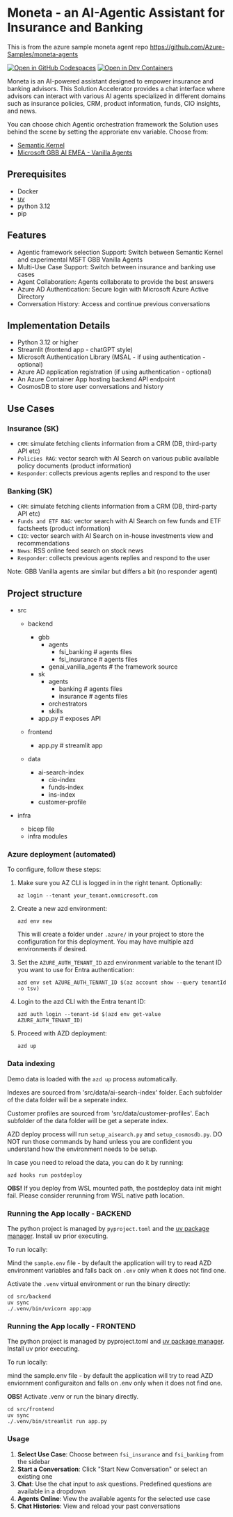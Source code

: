 # Moneta - an AI-Agentic Assistant for Insurance and Banking

This is from the azure sample moneta agent repo
https://github.com/Azure-Samples/moneta-agents

[![Open in GitHub Codespaces](https://github.com/codespaces/badge.svg)](https://codespaces.new/albertaga27/aoai-fsi-empowering-advisory-agentic) [![Open in Dev Containers](https://img.shields.io/static/v1?style=for-the-badge&label=Dev%20Containers&message=Open&color=blue&logo=visualstudiocode)](https://vscode.dev/redirect?url=vscode://ms-vscode-remote.remote-containers/cloneInVolume?url=https://github.com/albertaga27/aoai-fsi-empowering-advisory-agentic)

Moneta is an AI-powered assistant designed to empower insurance and banking advisors. This Solution Accelerator provides a chat interface where advisors can interact with various AI agents specialized in different domains such as insurance policies, CRM, product information, funds, CIO insights, and news.

You can choose chich Agentic orchestration framework the Solution uses behind the scene by setting the approriate env variable. Choose from: 
* [Semantic Kernel](https://learn.microsoft.com/en-us/semantic-kernel/overview/) 
* [Microsoft GBB AI EMEA - Vanilla Agents](https://github.com/Azure-Samples/vanilla-aiagents) 

## Prerequisites

* Docker
* [uv](https://docs.astral.sh/uv/getting-started/installation/)
* python 3.12
* pip

## Features

- Agentic framework selection Support: Switch between Semantic Kernel and experimental MSFT GBB Vanilla Agents
- Multi-Use Case Support: Switch between insurance and banking use cases
- Agent Collaboration: Agents collaborate to provide the best answers
- Azure AD Authentication: Secure login with Microsoft Azure Active Directory
- Conversation History: Access and continue previous conversations

## Implementation Details
- Python 3.12 or higher
- Streamlit (frontend app - chatGPT style)
- Microsoft Authentication Library (MSAL - if using authentication - optional)
- Azure AD application registration (if using authentication - optional)
- An Azure Container App hosting backend API endpoint
- CosmosDB to store user conversations and history

## Use Cases

### Insurance (SK)

- `CRM`: simulate fetching clients information from a CRM (DB, third-party API etc)
- `Policies RAG`: vector search with AI Search on various public available policy documents (product information)
- `Responder`: collects previous agents replies and respond to the user

### Banking (SK)

- `CRM`: simulate fetching clients information from a CRM (DB, third-party API etc)
- `Funds and ETF RAG`: vector search with AI Search on few funds and ETF factsheets (product information)
- `CIO`: vector search with AI Search on in-house investments view and recommendations
- `News`: RSS online feed search on stock news
- `Responder`: collects previous agents replies and respond to the user

Note: GBB Vanilla agents are similar but differs a bit (no responder agent)

## Project structure

- src
  - backend
    - gbb
      - agents
        - fsi_banking # agents files
        - fsi_insurance # agents files
      - genai_vanilla_agents # the framework source
    - sk
      - agents
        - banking # agents files
        - insurance # agents files
      - orchestrators
      - skills
    - app.py # exposes API

  - frontend
    - app.py # streamlit app

  - data
    - ai-search-index
      - cio-index
      - funds-index
      - ins-index
    - customer-profile

- infra
  - bicep file
  - infra modules


### Azure deployment (automated)

To configure, follow these steps:

1. Make sure you AZ CLI is logged in in the right tenant. Optionally:

    ```shell
    az login --tenant your_tenant.onmicrosoft.com
    ```

1. Create a new azd environment:

    ```shell
    azd env new
    ```

    This will create a folder under `.azure/` in your project to store the configuration for this deployment. You may have multiple azd environments if desired.

1. Set the `AZURE_AUTH_TENANT_ID` azd environment variable to the tenant ID you want to use for Entra authentication:

    ```shell
    azd env set AZURE_AUTH_TENANT_ID $(az account show --query tenantId -o tsv)
    ```

1. Login to the azd CLI with the Entra tenant ID:

    ```shell
    azd auth login --tenant-id $(azd env get-value AZURE_AUTH_TENANT_ID)
    ```

1. Proceed with AZD deployment:

    ```shell
    azd up
    ```

### Data indexing 

Demo data is loaded with the `azd up` process automatically.

Indexes are sourced from 'src/data/ai-search-index' folder.
Each subfolder of the data folder will be a seperate index. 

Customer profiles are sourced from 'src/data/customer-profiles'.
Each subfolder of the data folder will be get a seperate index. 

AZD deploy process will run `setup_aisearch.py` and `setup_cosmosdb.py`. 
DO NOT run those commands by hand unless you are confident you understand how the environment needs to be setup. 

In case you need to reload the data, you can do it by running:
```shell
azd hooks run postdeploy
```

**OBS!** If you deploy from WSL mounted path, the postdeploy data init might fail. Please consider rerunning from WSL native path location.

### Running the App locally - BACKEND

The python project is managed by `pyproject.toml` and the [uv package manager](https://docs.astral.sh/uv/getting-started/installation/).
Install uv prior executing.

To run locally:

Mind the `sample.env` file - by default the application will try to read AZD environment variables and falls back on `.env` only when it does not find one.

Activate the `.venv` virtual environment or run the binary directly:

```shell
cd src/backend
uv sync
./.venv/bin/uvicorn app:app 
```

### Running the App locally - FRONTEND

The python project is managed by pyproject.toml and [uv package manager](https://docs.astral.sh/uv/getting-started/installation/).
Install uv prior executing.

To run locally:

mind the sample.env file - by default the application will try to read AZD enviornment configuraiton and falls on .env only when it does not find one.

**OBS!** Activate .venv or run the binary directly.

```shell
cd src/frontend
uv sync
./.venv/bin/streamlit run app.py
```

### Usage

1. **Select Use Case**: Choose between `fsi_insurance` and `fsi_banking` from the sidebar
2. **Start a Conversation**: Click "Start New Conversation" or select an existing one
3. **Chat**: Use the chat input to ask questions. Predefined questions are available in a dropdown
4. **Agents Online**: View the available agents for the selected use case
5. **Chat Histories**: View and reload your past conversations
